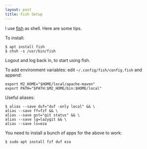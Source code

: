 ```yaml
---
layout: post
title: Fish Setup
---
```


I use [fish](https://fishshell.com/) as shell. Here are some tips.

To install:
```fish
$ apt install fish
$ chsh -s /usr/bin/fish
```
Logout and log back in, to start using fish.

To add environment variables: edit `~/.config/fish/config.fish`
and append:
```fish
export M2_HOME="$HOME/local/apache-maven"
export PATH="$PATH:$M2_HOME/bin:$HOME/local"
```

Useful aliases:
```fish
$ alias --save duf="duf -only local" && \
alias --save ff=fzf && \
alias --save gst="git status" && \
alias --save lg=lazygit && \
alias --save ls=eza
```
You need to install a bunch of apps for the above to work:
```bash
$ sudo apt install fzf duf eza
```
